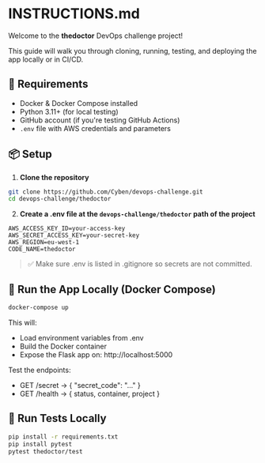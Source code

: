 # INSTRUCTIONS.md

Welcome to the **thedoctor** DevOps challenge project!

This guide will walk you through cloning, running, testing, and deploying the app locally or in CI/CD.

## 🔧 Requirements

- Docker & Docker Compose installed
- Python 3.11+ (for local testing)
- GitHub account (if you're testing GitHub Actions)
- `.env` file with AWS credentials and parameters

## 📦 Setup

1. **Clone the repository**

```bash
git clone https://github.com/Cyben/devops-challenge.git
cd devops-challenge/thedoctor
```

2. **Create a .env file at the `devops-challenge/thedoctor` path of the project**

```env
AWS_ACCESS_KEY_ID=your-access-key
AWS_SECRET_ACCESS_KEY=your-secret-key
AWS_REGION=eu-west-1
CODE_NAME=thedoctor
```
> ✅ Make sure .env is listed in .gitignore so secrets are not committed.


## 🚀 Run the App Locally (Docker Compose)

```bash
docker-compose up
```

This will:
- Load environment variables from .env
- Build the Docker container
- Expose the Flask app on: http://localhost:5000

Test the endpoints:
- GET /secret → { "secret_code": "..." }
- GET /health → { status, container, project }

## 🧪 Run Tests Locally

```bash
pip install -r requirements.txt
pip install pytest
pytest thedoctor/test
```
